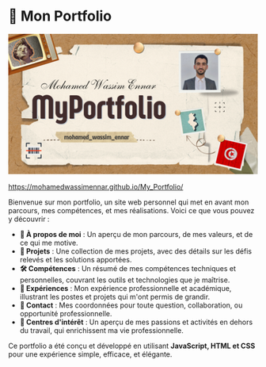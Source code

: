 # 🌟 Mon Portfolio

![Logo du Projet](Porto.png)

https://mohamedwassimennar.github.io/My_Portfolio/

Bienvenue sur mon portfolio, un site web personnel qui met en avant mon parcours, mes compétences, et mes réalisations. Voici ce que vous pouvez y découvrir :

- **👤 À propos de moi** : Un aperçu de mon parcours, de mes valeurs, et de ce qui me motive.
- **💼 Projets** : Une collection de mes projets, avec des détails sur les défis relevés et les solutions apportées.
- **🛠️ Compétences** : Un résumé de mes compétences techniques et personnelles, couvrant les outils et technologies que je maîtrise.
- **📜 Expériences** : Mon expérience professionnelle et académique, illustrant les postes et projets qui m'ont permis de grandir.
- **📧 Contact** : Mes coordonnées pour toute question, collaboration, ou opportunité professionnelle.
- **🎯 Centres d'intérêt** : Un aperçu de mes passions et activités en dehors du travail, qui enrichissent ma vie professionnelle.

Ce portfolio a été conçu et développé en utilisant **JavaScript, HTML et CSS** pour une expérience simple, efficace, et élégante.

